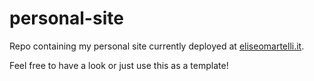# personal-site
Repo containing my personal site currently deployed at [eliseomartelli.it](eliseomartelli.it).

Feel free to have a look or just use this as a template! 
